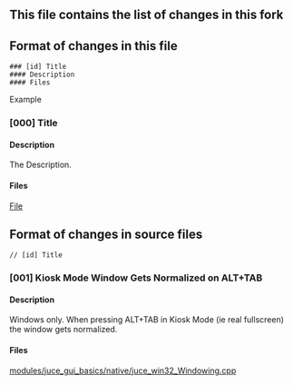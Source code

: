## This file contains the list of changes in this fork

## Format of changes in this file
```
### [id] Title
#### Description
#### Files
```
Example
### [000] Title
#### Description
The Description.
#### Files
[File](CHANGES.md)


## Format of changes in source files
```
// [id] Title
```

### [001] Kiosk Mode Window Gets Normalized on ALT+TAB
#### Description
Windows only. When pressing ALT+TAB in Kiosk Mode (ie real fullscreen) the window gets normalized.
#### Files
[modules/juce_gui_basics/native/juce_win32_Windowing.cpp](modules/juce_gui_basics/native/juce_win32_Windowing.cpp)
